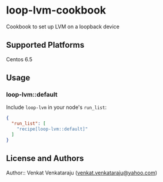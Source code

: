 # loop-lvm-cookbook

Cookbook to set up LVM on a loopback device

## Supported Platforms

Centos 6.5

## Usage

### loop-lvm::default

Include `loop-lvm` in your node's `run_list`:

```json
{
  "run_list": [
    "recipe[loop-lvm::default]"
  ]
}
```

## License and Authors

Author:: Venkat Venkataraju (<venkat.venkataraju@yahoo.com>)
